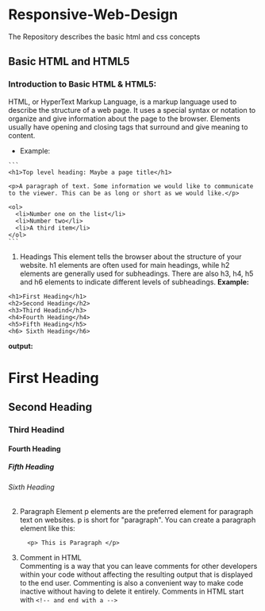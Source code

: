 # Responsive-Web-Design
The Repository describes the basic html and css concepts

## Basic HTML and HTML5

### Introduction to Basic HTML & HTML5:

   HTML, or HyperText Markup Language, is a markup language used to describe the structure of a web page. It uses a special syntax or notation to organize and give information        about the page to the browser. Elements usually have opening and closing tags that surround and give meaning to content.
   - Example:

    ```
    <h1>Top level heading: Maybe a page title</h1>

    <p>A paragraph of text. Some information we would like to communicate to the viewer. This can be as long or short as we would like.</p>

    <ol>
      <li>Number one on the list</li>
      <li>Number two</li>
      <li>A third item</li>
    </ol>
    ```
 
 1. Headings
    This element tells the browser about the structure of your website. h1 elements are often used for main headings, while h2 elements are generally used for subheadings. There       are also h3, h4, h5 and h6 elements to indicate different levels of subheadings.
   **Example:**
   ```
   <h1>First Heading</h1>
   <h2>Second Heading</h2>
   <h3>Third Headind</h3>
   <h4>Fourth Heading</h4>
   <h5>Fifth Heading</h5>
   <h6> Sixth Heading</h6>
   ```
   
   **output:**
   <h1>First Heading</h1>
   <h2>Second Heading</h2>
   <h3>Third Headind</h3>
   <h4>Fourth Heading</h4>
   <h5>Fifth Heading</h5>
   <h6> Sixth Heading</h6>
   
 2. Paragraph Element
    p elements are the preferred element for paragraph text on websites. p is short for "paragraph". You can create a paragraph element like this:
    ```
      <p> This is Paragraph </p>
    ```
   
 3. Comment in HTML  
    Commenting is a way that you can leave comments for other developers within your code without affecting the resulting output that is displayed to the end user.
    Commenting is also a convenient way to make code inactive without having to delete it entirely. Comments in HTML start with ``` <!-- and end with a --> ```
    

